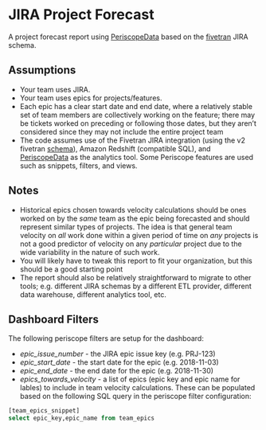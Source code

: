 # JIRA Project Forecast

A project forecast report using [PeriscopeData](https://www.periscopedata.com/) based on the [fivetran](https://fivetran.com) JIRA schema.

## Assumptions

* Your team uses JIRA.
* Your team uses epics for projects/features.
* Each epic has a clear start date and end date, where a relatively stable set of team members are collectively working on the feature; there may be tickets worked on preceding or following those dates, but they aren’t considered since they may not include the entire project team
* The code assumes use of the Fivetran JIRA integration (using the v2 fivetran [schema](https://fivetran.com/docs/applications/jira#schemainformation)), Amazon Redshift (compatible SQL), and [PeriscopeData](https://www.periscopedata.com/) as the analytics tool. Some Periscope features are used such as snippets, filters, and views.

## Notes

* Historical epics chosen towards velocity calculations should be ones worked on by the _same_ team as the epic being forecasted and should represent similar types of projects. The idea is that general team velocity on _all_ work done within a given period of time on _any_ projects is not a good predictor of velocity on any _particular_ project due to the wide variability in the nature of such work.
* You will likely have to tweak this report to fit your organization, but this should be a good starting point
* The report should also be relatively straightforward to migrate to other tools; e.g. different JIRA schemas by a different ETL provider, different data warehouse, different analytics tool, etc.

## Dashboard Filters 

The following periscope filters are setup for the dashboard:

* *epic_issue_number* - the JIRA epic issue key (e.g. PRJ-123)
* *epic_start_date* - the start date for the epic (e.g. 2018-11-03)
* *epic_end_date* - the end date for the epic (e.g. 2018-11-30)
* *epics_towards_velocity* - a list of epics (epic key and epic name for lables) to include in team velocity calculations. These can be populated based on the following SQL query in the periscope filter configuration:

```sql
[team_epics_snippet]
select epic_key,epic_name from team_epics
```
